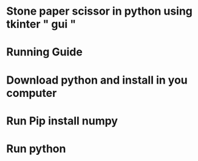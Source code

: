 # Stone paper scissor in python using tkinter " gui "<br>
# Running Guide<br>
# Download python and install in you computer<br>
# Run Pip install numpy<br>
# Run python <filename>